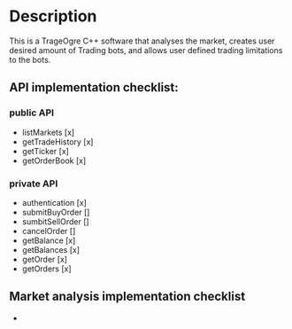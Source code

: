 # Description #
This is a TrageOgre C++ software that analyses the market, creates user desired amount of Trading bots, and allows user defined trading limitations to the bots. 

## API implementation checklist: ###
### public API ###
* listMarkets [x]
* getTradeHistory [x]
* getTicker [x]
* getOrderBook [x]

### private API ###
* authentication [x]
* submitBuyOrder []
* sumbitSellOrder []
* cancelOrder []
* getBalance [x]
* getBalances [x]
* getOrder [x]
* getOrders [x]

## Market analysis implementation checklist ###
* 
